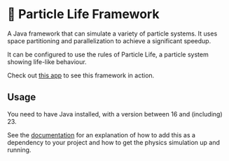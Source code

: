 # 🦠 Particle Life Framework

A Java framework that can simulate a variety of particle systems. It uses space partitioning and parallelization to achieve a significant speedup.

It can be configured to use the rules of Particle Life, a particle system showing life-like behaviour.

Check out [this app](https://particle-life.com) to see this framework in action.

## Usage

You need to have Java installed, with a version between 16 and (including) 23.

See the [documentation](https://particle-life.com/java-framework/overview.html) for an explanation of how to add this as a dependency to your project and how to get the physics simulation up and running.
